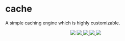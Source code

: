 # cache
A simple caching engine which is highly customizable. 

<p align="center">
  <a href="https://github.com/WebFiori/cache/actions"><img src="https://github.com/WebFiori/cache/actions/workflows/php84.yml/badge.svg?branch=main"></a>
  <a href="https://codecov.io/gh/WebFiori/cache">
    <img src="https://codecov.io/gh/WebFiori/cache/branch/main/graph/badge.svg" />
  </a>
  <a href="https://sonarcloud.io/dashboard?id=WebFiori_cache">
      <img src="https://sonarcloud.io/api/project_badges/measure?project=WebFiori_cache&metric=alert_status" />
  </a>
  <a href="https://github.com/WebFiori/cache/releases">
      <img src="https://img.shields.io/github/release/WebFiori/cache.svg?label=latest" />
  </a>
  <a href="https://packagist.org/packages/webfiori/cache">
      <img src="https://img.shields.io/packagist/dt/webfiori/cache?color=light-green">
  </a>
</p>